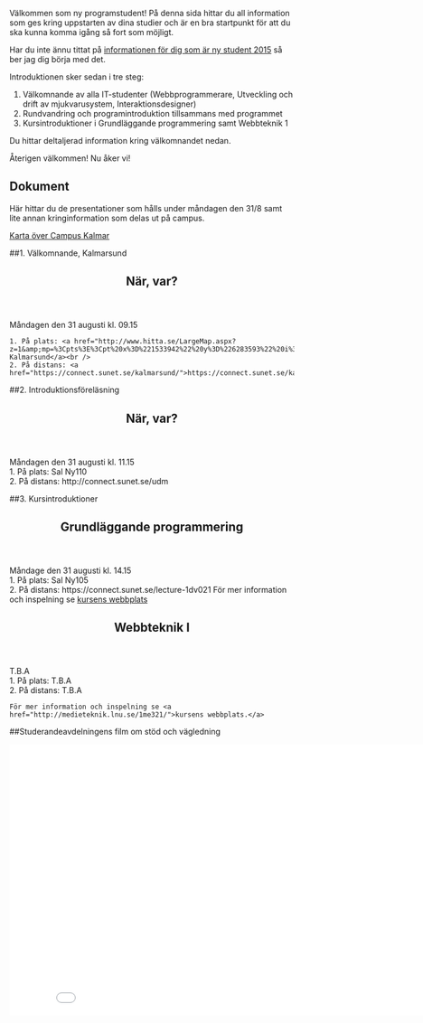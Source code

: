 Välkommen som ny programstudent! På denna sida hittar du all information som ges kring uppstarten av dina studier och är en bra startpunkt för att du ska kunna komma igång så fort som möjligt.

Har du inte ännu tittat på [informationen för dig som är ny student 2015](//coursepress.lnu.se/program/utveckling-och-drift-av-mjukvarusystem/ny2015/) så ber jag dig börja med det.

Introduktionen sker sedan i tre steg:

1. Välkomnande av alla IT-studenter (Webbprogrammerare, Utveckling och drift av mjukvarusystem, Interaktionsdesigner)
2. Rundvandring och programintroduktion tillsammans med programmet
3. Kursintroduktioner i Grundläggande programmering samt Webbteknik 1

Du hittar deltaljerad information kring välkomnandet nedan. 

Återigen välkommen! Nu åker vi!

<h2>Dokument</h2>
Här hittar du de presentationer som hålls under måndagen den 31/8 samt lite annan kringinformation som delas ut på campus.

[Karta över Campus Kalmar](http://orion.lnu.se/pub/education/programme/webbprogrammerare/student/introduktion/2012/Karta%20%C3%B6ver%20LNU,%20campus%20Kalmar.pdf)

##1. Välkomnande, Kalmarsund
<article class="message-box table-cell schedule">
  <header class="message-box-header">
    <h2><span>När, var?</span></h2>
  </header>
  <div class="message-box-content">
    Måndagen den 31 augusti kl. 09.15 <br />

    1. På plats: <a href="http://www.hitta.se/LargeMap.aspx?z=1&amp;mp=%3Cpts%3E%3Cpt%20x%3D%221533942%22%20y%3D%226283593%22%20i%3D%22http%3A//www.hitta.se/images/point.png%22%3E%3Ct%3EFri%20parkering%3C/t%3E%3C/pt%3E%3Cpt%20x%3D%221533904%22%20y%3D%226283716%22%20i%3D%22http%3A//www.hitta.se/images/point.png%22%3E%3Ct%3EFri%20parkering%3C/t%3E%3C/pt%3E%3Cpt%20x%3D%221533815%22%20y%3D%226283590%22%20i%3D%22http%3A//www.hitta.se/images/point.png%22%3E%3Ct%3EHuvudentr%E9%2C%20Kalmar%20Nyckel%3C/t%3E%3C/pt%3E%3Cpt%20x%3D%221533769%22%20y%3D%226283604%22%20i%3D%22http%3A//www.hitta.se/images/point.png%22%3E%3Ct%3ESal%3A%20Kalmarsund%3C/t%3E%3C/pt%3E%3C/pts%3E">Sal, Kalmarsund</a><br />
    2. På distans: <a href="https://connect.sunet.se/kalmarsund/">https://connect.sunet.se/kalmarsund/</a>
  </div>
</article>

##2. Introduktionsföreläsning
<article class="message-box table-cell schedule">
  <header class="message-box-header">
    <h2><span>När, var?</span></h2>
  </header>
  <div class="message-box-content">
    Måndagen den 31 augusti kl. 11.15 <br />
    1. På plats: Sal Ny110 <br />
    2. På distans: http://connect.sunet.se/udm
  </div>
</article>

##3. Kursintroduktioner
<article class="message-box table-cell schedule">
  <header class="message-box-header">
    <h2><span>Grundläggande programmering</span></h2>
  </header>
  <div class="message-box-content">
    Måndage den 31 augusti kl. 14.15 <br />
    1. På plats: Sal Ny105 <br />
    2. På distans: https://connect.sunet.se/lecture-1dv021
    För mer information och inspelning se <a href="https://coursepress.lnu.se/kurs/grundlaggande-programmering">kursens webbplats</a>
  </div>
</article>

<article class="message-box table-cell schedule">
  <header class="message-box-header">
    <h2><span>Webbteknik I</span></h2>
  </header>
  <div class="message-box-content">
    T.B.A <br />
    1. På plats: T.B.A <br />
    2. På distans: T.B.A <br />

    För mer information och inspelning se <a href="http://medieteknik.lnu.se/1me321/">kursens webbplats.</a>
  </div>
</article>

##Studerandeavdelningens film om stöd och vägledning
<iframe src="//www.youtube.com/embed/REKCWTh2xmY?rel=0" frameborder="0" width="853" height="480"></iframe>
